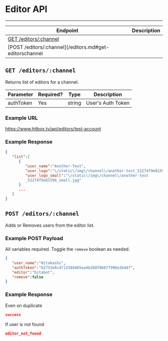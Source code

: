 # Editor API
***


| Endpoint | Description |
| ---- | --------------- |
| [GET /editors/:channel](/editors.md#get-editorschannel) |  |
| [POST /editors/:channel](/editors.md#get-editorschannel | |

## `GET /editors/:channel`

Returns list of editors for a channel.

| Parameter | Required? | Type | Description |
| --- | --- | --- | --- |
| authToken | Yes | string | User's Auth Token |

### Example URL

https://www.hitbox.tv/api/editors/test-account

### Example Response 

```json
{
   "list":[
      {
         "user_name":"Another-Test",
         "user_logo":"\/static\/img\/channel\/another-test_52274f9e8159b_large.jpg",
         "user_logo_small":"\/static\/img\/channel\/another-test
         _52274f9e8159b_small.jpg"
      }
      ...
   ]
}
```

## `POST /editors/:channel`

Adds or Removes users from the editor list.

### Example POST Payload

All variables required. Toggle the `remove` boolean as needed.

```json
{
   "user_name":"Hitakashi",
   "authToken":"b2733e8c4f13184465ea4b268f8667f996e3b447",
   "editor":"hitabot",
   "remove":false
}
```

### Example Response

Even on duplicate 
```json
success
```

If user is not found

```json
editor_not_found
```
